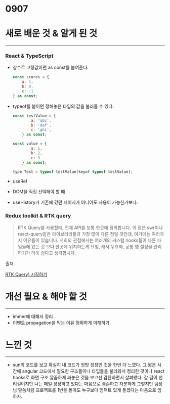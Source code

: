 # 0907

# 새로 배운 것 & 알게 된 것

---

### React & TypeScript

- 상수로 고정값이면 as const를 붙여준다.

    ```jsx
    const scores = {
    	a: 1,
    	b: 0,
    	c: -1
    } as const;
    ```

- typeof를 붙이면 정해놓은 타입의 값을 불러올 수 있다.

    ```jsx
    const testValue = {
    		a: 'abc',
    		b: 'def',
    		c: 'ghi',
    	} as const;

    const value = {
    		a: 1,
    		b: 2,
    		c: 3
    	} as const;

    type Test = typeof testValue[keyof typeof testValue];
    ```

- useRef
- DOM을 직접 선택해야 할 때
- useHistory가 기존에 갔던 페이지가 아니어도 사용이 가능한가보다.

### Redux toolkit & RTK query

> RTK Query를 사용할때, 전체 API를 보통 한곳에 정의합니다. 이 점은 swr이나 react-query같은 라이브러리들과 가장 많이 다른 점일 것인데, 여기에는 여러가지 이유들이 있습니다. 저희의 관점에서는 여러개의 커스텀 hooks들이 다른 파일들에 있는 것 보다 한곳에 위치하는게 요청, 캐시 무효화, 공통 앱 설정을 관리하기가 더욱 쉽다고 생각합니다.

출처

[RTK Query) 시작하기](https://velog.io/@jungsangu/RTK-Query-%EC%8B%9C%EC%9E%91%ED%95%98%EA%B8%B0)

# 개선 필요 & 해야 할 것

---

- immer에 대해서 정리
- 이벤트 propagation을 막는 이유 정확하게 이해하기

# 느낀 것

---

- sun의 코드를 보고 확실히 내 코드가 엉망 징창인 것을 한번 더 느꼈다. 그 짧은 시간에 angular 코드에서 필요한 구조들이나 타입들을 불러와서 정리한 것이나 react hooks로 화면 구조 깔끔하게 짜놓은 것을 보고선 감탄하면서 살펴봤다. 갈 길이 천리길이지만 나는 매일 성장하고 있다는 마음으로 겸손하고 차분하게 그렇지만 팀장님 말씀처럼 프로젝트를 1번을 돌아도 누구보다 임팩트 있게 돌겠다는 마음으로 임하자.